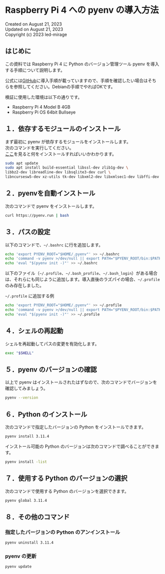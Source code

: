 # Raspberry Pi 4 への pyenv の導入方法

Created on August 21, 2023  
Updated on August 21, 2023    
Copyright (c) 2023 led-mirage

## はじめに

この資料では Raspberry Pi 4 に Python のバージョン管理ツール pyenv を導入する手順について説明します。

公式には[GitHub](https://github.com/pyenv/pyenv#automatic-installer)に導入手順が載っていますので、手順を確認したい場合はそちらを参照してください。Debianの手順でやればOKです。

検証に使用した環境は以下の通りです。

- Raspberry Pi 4 Model B 4GB
- Raspberry Pi OS 64bit Bullseye

## １．依存するモジュールのインストール

まず最初に pyenv が依存するモジュールをインストールします。  
次のコマンドを実行してください。  
[ここ](https://github.com/pyenv/pyenv/wiki#suggested-build-environment)を見ると何をインストールすればいいかわかります。

```bash
sudo apt update
sudo apt install build-essential libssl-dev zlib1g-dev \
libbz2-dev libreadline-dev libsqlite3-dev curl \
libncursesw5-dev xz-utils tk-dev libxml2-dev libxmlsec1-dev libffi-dev liblzma-dev
```

## ２．pyenvを自動インストール

次のコマンドで pyenv をインストールします。

```bash
curl https://pyenv.run | bash
```

## ３．パスの設定

以下のコマンドで、`~/.bashrc` に行を追加します。

```bash
echo 'export PYENV_ROOT="$HOME/.pyenv"' >> ~/.bashrc
echo 'command -v pyenv >/dev/null || export PATH="$PYENV_ROOT/bin:$PATH"' >> ~/.bashrc
echo 'eval "$(pyenv init -)"' >> ~/.bashrc
```

以下のファイル（`~/.profile`、`~/.bash_profile`、`~/.bash_login`）がある場合は、それらにも同じように追加します。導入直後のラズパイの場合、`~/.profile` のみ存在しました。

`~/.profile` に追加する例

```bash
echo 'export PYENV_ROOT="$HOME/.pyenv"' >> ~/.profile
echo 'command -v pyenv >/dev/null || export PATH="$PYENV_ROOT/bin:$PATH"' >> ~/.profile
echo 'eval "$(pyenv init -)"' >> ~/.profile
```

## ４．シェルの再起動

シェルを再起動してパスの変更を有効化します。

```bash
exec "$SHELL"
```

## ５．pyenv のバージョンの確認

以上で pyenv はインストールされたはずなので、次のコマンドでバージョンを確認してみましょう。

```bash
pyenv --version
```

## ６．Python のインストール

次のコマンドで指定したバージョンの Python をインストールできます。

```bash
pyenv install 3.11.4
```

インストール可能の Python のバージョンは次のコマンドで調べることができます。

```bash
pyenv install -list
```

## ７．使用する Python のバージョンの選択

次のコマンドで使用する Python のバージョンを選択できます。

```bash
pyenv global 3.11.4
```

## ８．その他のコマンド

### 指定したバージョンの Python のアンインストール

```bash
pyenv uninstall 3.11.4
```
### pyenv の更新

```bash
pyenv update
```

